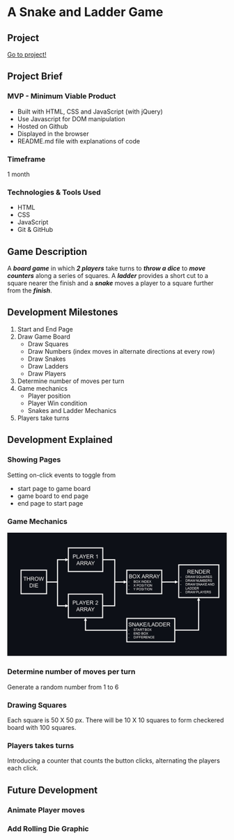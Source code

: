 # A Snake and Ladder Game

## Project

[Go to project!](https://snake-ladder-sigma.vercel.app/)

## Project Brief

### MVP - Minimum Viable Product

- Built with HTML, CSS and JavaScript (with jQuery)
- Use Javascript for DOM manipulation
- Hosted on Github
- Displayed in the browser
- README.md file with explanations of code

### Timeframe

1 month

### Technologies & Tools Used

- HTML
- CSS
- JavaScript
- Git & GitHub

## Game Description

A **_board game_** in which **_2 players_** take turns to **_throw a dice_** to **_move counters_** along a series of squares. A **_ladder_** provides a short cut to a square nearer the finish and a **_snake_** moves a player to a square further from the **_finish_**.

## Development Milestones

1.  Start and End Page
2.  Draw Game Board
    - Draw Squares
    - Draw Numbers (index moves in alternate directions at every row)
    - Draw Snakes
    - Draw Ladders
    - Draw Players
3.  Determine number of moves per turn
4.  Game mechanics
    - Player position
    - Player Win condition
    - Snakes and Ladder Mechanics
5.  Players take turns

## Development Explained

### Showing Pages

Setting on-click events to toggle from

- start page to game board
- game board to end page
- end page to start page

### Game Mechanics

![game mechanics](./screenshots/snakeandladder.jpg)

### Determine number of moves per turn

Generate a random number from 1 to 6

### Drawing Squares

Each square is 50 X 50 px. There will be 10 X 10 squares to form checkered board with 100 squares.

### Players takes turns

Introducing a counter that counts the button clicks, alternating the players each click.

## Future Development

### Animate Player moves

### Add Rolling Die Graphic
